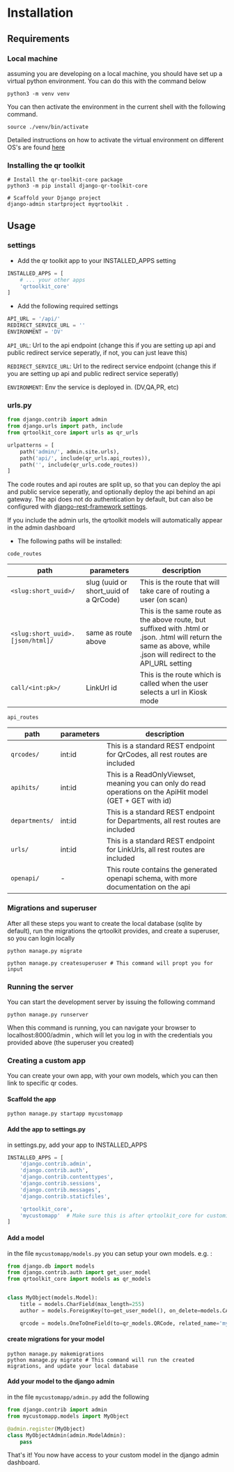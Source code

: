 # Installation

## Requirements

### Local machine

assuming you are developing on a local machine, you should have set up a virtual python environment. You can do this with the command below

```shell
python3 -m venv venv
```

You can then activate the environment in the current shell with the following command.

```shell
source ./venv/bin/activate
```

Detailed instructions on how to activate the virtual environment on different OS's are found [here](https://docs.python.org/3/library/venv.html#creating-virtual-environments)

### Installing the qr toolkit

```shell
# Install the qr-toolkit-core package
python3 -m pip install django-qr-toolkit-core

# Scaffold your Django project
django-admin startproject myqrtoolkit .
```

## Usage

### settings

- Add the qr toolkit app to your INSTALLED_APPS setting

```python
INSTALLED_APPS = [
    # ... your other apps
    'qrtoolkit_core'
]
```

- Add the following required settings

```python
API_URL = '/api/'
REDIRECT_SERVICE_URL = ''
ENVIRONMENT = 'DV'
```

`API_URL`: Url to the api endpoint (change this if you are setting up api and public redirect service seperatly, if not, you can just leave this)

`REDIRECT_SERVICE_URL`: Url to the redirect service endpoint (change this if you are setting up api and public redirect service seperatly)

`ENVIRONMENT`: Env the service is deployed in. (DV,QA,PR, etc)

### urls.py

```python
from django.contrib import admin
from django.urls import path, include
from qrtoolkit_core import urls as qr_urls

urlpatterns = [
    path('admin/', admin.site.urls),
    path('api/', include(qr_urls.api_routes)),
    path('', include(qr_urls.code_routes))
]
```

The code routes and api routes are split up, so that you can deploy the api and public service seperatly, and optionally
deploy the api behind an api gateway. The api does not do authentication by default, but can also be configured
with [django-rest-framework settings](https://www.django-rest-framework.org/api-guide/settings/).

If you include the admin urls, the qrtoolkit models will automatically appear in the admin dashboard

- The following paths will be installed:

`code_routes`

| path                             | parameters                            | description                                                                                                                                                        |
| -------------------------------- | ------------------------------------- | ------------------------------------------------------------------------------------------------------------------------------------------------------------------ |
| `<slug:short_uuid>/`             | slug (uuid or short_uuid of a QrCode) | This is the route that will take care of routing a user (on scan)                                                                                                  |
| `<slug:short_uuid>.[json/html]/` | same as route above                   | This is the same route as the above route, but suffixed with .html or .json. .html will return the same as above, while .json will redirect to the API_URL setting |
| `call/<int:pk>/`                 | LinkUrl id                            | This is the route which is called when the user selects a url in Kiosk mode                                                                                        |

`api_routes`

| path           | parameters | description                                                                                                |
| -------------- | ---------- | ---------------------------------------------------------------------------------------------------------- |
| `qrcodes/`     | int:id     | This is a standard REST endpoint for QrCodes, all rest routes are included                                 |
| `apihits/`     | int:id     | This is a ReadOnlyViewset, meaning you can only do read operations on the ApiHit model (GET + GET with id) |
| `departments/` | int:id     | This is a standard REST endpoint for Departments, all rest routes are included                             |
| `urls/`        | int:id     | This is a standard REST endpoint for LinkUrls, all rest routes are included                                |
| `openapi/`     | -          | This route contains the generated openapi schema, with more documentation on the api                       |

### Migrations and superuser

After all these steps you want to create the local database (sqlite by default), run the migrations the qrtoolkit provides, and create a superuser, so you can login locally

```shell
python manage.py migrate

python manage.py createsuperuser # This command will propt you for input
```

### Running the server

You can start the development server by issuing the following command

```shell
python manage.py runserver
```

When this command is running, you can navigate your browser to localhost:8000/admin , which will let you log in with the credentials you provided above (the superuser you created)

### Creating a custom app

You can create your own app, with your own models, which you can then link to specific qr codes.

#### Scaffold the app

```shell
python manage.py startapp mycustomapp
```

#### Add the app to settings.py

in settings.py, add your app to INSTALLED_APPS

```python
INSTALLED_APPS = [
    'django.contrib.admin',
    'django.contrib.auth',
    'django.contrib.contenttypes',
    'django.contrib.sessions',
    'django.contrib.messages',
    'django.contrib.staticfiles',

    'qrtoolkit_core',
    'mycustomapp'  # Make sure this is after qrtoolkit_core for customization to behave correctly
]
```

#### Add a model

in the file `mycustomapp/models.py` you can setup your own models.
e.g. :

```python
from django.db import models
from django.contrib.auth import get_user_model
from qrtoolkit_core import models as qr_models


class MyObject(models.Model):
    title = models.CharField(max_length=255)
    author = models.ForeignKey(to=get_user_model(), on_delete=models.CASCADE, related_name='user_objects')

    qrcode = models.OneToOneField(to=qr_models.QRCode, related_name='myobject', on_delete=models.CASCADE)

```

#### create migrations for your model

```shell
python manage.py makemigrations
python manage.py migrate # This command will run the created migrations, and update your local database
```

#### Add your model to the django admin

in the file `mycustomapp/admin.py` add the following

```python
from django.contrib import admin
from mycustomapp.models import MyObject

@admin.register(MyObject)
class MyObjectAdmin(admin.ModelAdmin):
    pass
```

That's it! You now have access to your custom model in the django admin dashboard.

